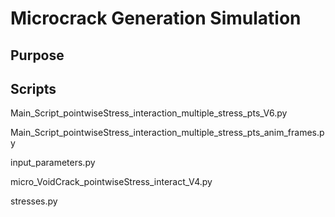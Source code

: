 # Microcrack Generation Simulation

## Purpose



## Scripts

<p>Main_Script_pointwiseStress_interaction_multiple_stress_pts_V6.py</p>
<p>Main_Script_pointwiseStress_interaction_multiple_stress_pts_anim_frames.py</p>
<p>input_parameters.py</p>
<p>micro_VoidCrack_pointwiseStress_interact_V4.py</p>
<p>stresses.py</p>

